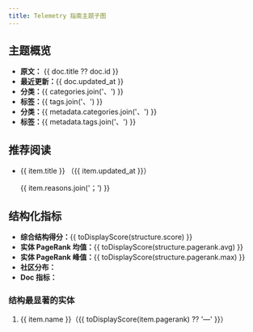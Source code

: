 ```yaml
---
title: Telemetry 指南主题子图
---
```


<script setup>
import { withBase } from 'vitepress'
import GraphMermaid from '../../.vitepress/theme/components/GraphMermaid.vue'
import metadata from './metadata.json'

const doc = metadata.doc ?? {}
const recommendations = metadata.recommendations ?? []
const categories = metadata.categories ?? []
const tags = metadata.tags ?? []
const structure = metadata.structure ?? {}
const docStructureEntries = Object.entries(structure.doc ?? {})
const structureTopEntities = structure.top_entities ?? []

const LABELS = {
  gnn_pagerank: 'PageRank',
  gnn_labelPropagation: '社区',
  gnn_community: '社区'
}

const toDisplayScore = (value, digits = 3) => {
  if (value === null || value === undefined) return null
  const num = Number(value)
  if (!Number.isFinite(num)) return null
  return num.toFixed(digits)
}

const formatLabel = (key) => {
  if (!key) return ''
  if (LABELS[key]) return LABELS[key]
  return key
    .replace(/^gnn_/, '')
    .split('_')
    .map((token) => token.charAt(0).toUpperCase() + token.slice(1))
    .join('')
}
</script>

## 主题概览

<section class="graph-topic">
  <ul>
    <li>
      <strong>原文：</strong>
      <a :href="withBase('/' + (doc.id ?? '') + '.html')" target="_blank">{{ doc.title ?? doc.id }}</a>
    </li>
    <li v-if="doc.updated_at"><strong>最近更新：</strong>{{ doc.updated_at }}</li>
    <li v-if="categories.length"><strong>分类：</strong>{{ categories.join('、') }}</li>
    <li v-if="tags.length"><strong>标签：</strong>{{ tags.join('、') }}</li>
    <li v-if="metadata.categories?.length"><strong>分类：</strong>{{ metadata.categories.join('、') }}</li>
    <li v-if="metadata.tags?.length"><strong>标签：</strong>{{ metadata.tags.join('、') }}</li>
  </ul>

  <div v-if="recommendations.length">
    <h2>推荐阅读</h2>
    <ul>
      <li v-for="item in recommendations" :key="item.doc_id">
        <a :href="withBase('/' + item.doc_id + '.html')" target="_blank">{{ item.title }}</a>
        <span v-if="item.updated_at">（{{ item.updated_at }}）</span>
        <p v-if="item.reasons?.length">{{ item.reasons.join('；') }}</p>
      </li>
    </ul>
  </div>

  <div
    v-if="
      structure?.score != null ||
      structureTopEntities.length ||
      docStructureEntries.length ||
      structure?.communities?.length ||
      structure?.pagerank?.avg != null ||
      structure?.pagerank?.max != null
    "
    class="graph-topic__structure"
  >
    <h2>结构化指标</h2>
    <ul>
      <li v-if="structure?.score != null">
        <strong>综合结构得分：</strong>{{ toDisplayScore(structure.score) }}
      </li>
      <li v-if="structure?.pagerank?.avg != null">
        <strong>实体 PageRank 均值：</strong>{{ toDisplayScore(structure.pagerank.avg) }}
      </li>
      <li v-if="structure?.pagerank?.max != null">
        <strong>实体 PageRank 峰值：</strong>{{ toDisplayScore(structure.pagerank.max) }}
      </li>
      <li v-if="structure?.communities?.length">
        <strong>社区分布：</strong>
        <template v-for="(item, index) in structure.communities.slice(0, 3)" :key="item.community">
          <span v-if="index">；</span>
          社区 {{ item.community }}（{{ item.count }} 个实体）
        </template>
      </li>
      <li v-if="docStructureEntries.length">
        <strong>Doc 指标：</strong>
        <template v-for="(entry, index) in docStructureEntries" :key="entry[0]">
          <span v-if="index">；</span>
          {{ formatLabel(entry[0]) }}：{{ toDisplayScore(entry[1]) ?? entry[1] }}
        </template>
      </li>
    </ul>
    <div v-if="structureTopEntities.length">
      <h3>结构最显著的实体</h3>
      <ol>
        <li v-for="item in structureTopEntities" :key="item.name">
          {{ item.name }}（{{ toDisplayScore(item.pagerank) ?? '—' }}）
        </li>
      </ol>
    </div>
  </div>
</section>

<ClientOnly>
  <GraphMermaid path="./subgraph.mmd" />
</ClientOnly>

<VPDoc :src="'./context.md'" />
